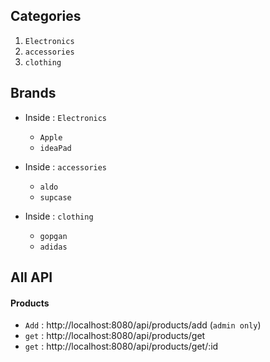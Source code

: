 ## Categories 
1. `Electronics`
2. `accessories`
3. `clothing`

## Brands  
- Inside : `Electronics`
   - `Apple`
   - `ideaPad`

- Inside : `accessories`
   - `aldo`
   - `supcase`  

- Inside : `clothing`
   - `gopgan`
   - `adidas`     



## All API

#### Products
  - `Add` : http://localhost:8080/api/products/add (`admin only`)
  - `get` : http://localhost:8080/api/products/get
  - `get` : http://localhost:8080/api/products/get/:id


